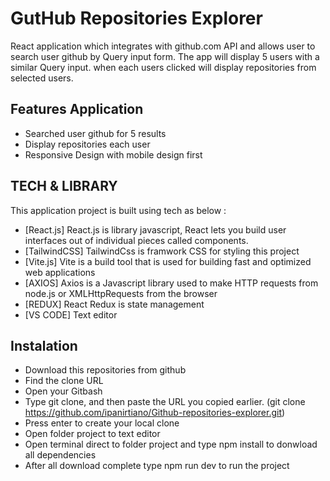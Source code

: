 # GutHub Repositories Explorer

React application which integrates with github.com API and allows user to search user github by Query input form.
The app will display 5 users with a similar Query input. when each users clicked will display repositories from selected users.

## Features Application
- Searched user github for 5 results
- Display repositories each user
- Responsive Design with mobile design first

## TECH & LIBRARY
This application project is built using tech as below :
- [React.js] React.js is library javascript, React lets you build user interfaces out of individual pieces called components.
- [TailwindCSS] TailwindCss is framwork CSS for styling this project
- [Vite.js] Vite is a build tool that is used for building fast and optimized web applications
- [AXIOS] Axios is a Javascript library used to make HTTP requests from node.js or XMLHttpRequests from the browser
- [REDUX] React Redux is state management
- [VS CODE] Text editor

## Instalation
- Download this repositories from github
- Find the clone URL
- Open your Gitbash
- Type git clone, and then paste the URL you copied earlier. (git clone https://github.com/ipanirtiano/Github-repositories-explorer.git)
- Press enter to create your local clone
- Open folder project to text editor
- Open terminal direct to folder project and type npm install to donwload all dependencies
- After all download complete type npm run dev to run the project


